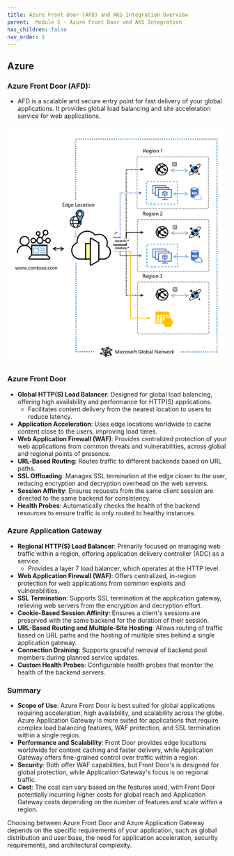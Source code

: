 ```yaml
---
title: Azure Front Door (AFD) and AKS Integration Overview
parent:  Module 5 - Azure Front Door and AKS Integration
has_children: false
nav_order: 1
---
```


## Azure 

### Azure Front Door (AFD): 
- AFD is a scalable and secure entry point for fast delivery of your global applications. It provides global load balancing and site acceleration service for web applications.

![AGIC architecure](../../assets/images/module5/front-door-visual-diagram.png)

### Azure Front Door

- **Global HTTP(S) Load Balancer**: Designed for global load balancing, offering high availability and performance for HTTP(S) applications.
  - Facilitates content delivery from the nearest location to users to reduce latency.
- **Application Acceleration**: Uses edge locations worldwide to cache content close to the users, improving load times.
- **Web Application Firewall (WAF)**: Provides centralized protection of your web applications from common threats and vulnerabilities, across global and regional points of presence.
- **URL-Based Routing**: Routes traffic to different backends based on URL paths.
- **SSL Offloading**: Manages SSL termination at the edge closer to the user, reducing encryption and decryption overhead on the web servers.
- **Session Affinity**: Ensures requests from the same client session are directed to the same backend for consistency.
- **Health Probes**: Automatically checks the health of the backend resources to ensure traffic is only routed to healthy instances.

### Azure Application Gateway

- **Regional HTTP(S) Load Balancer**: Primarily focused on managing web traffic within a region, offering application delivery controller (ADC) as a service.
  - Provides a layer 7 load balancer, which operates at the HTTP level.
- **Web Application Firewall (WAF)**: Offers centralized, in-region protection for web applications from common exploits and vulnerabilities.
- **SSL Termination**: Supports SSL termination at the application gateway, relieving web servers from the encryption and decryption effort.
- **Cookie-Based Session Affinity**: Ensures a client's sessions are preserved with the same backend for the duration of their session.
- **URL-Based Routing and Multiple-Site Hosting**: Allows routing of traffic based on URL paths and the hosting of multiple sites behind a single application gateway.
- **Connection Draining**: Supports graceful removal of backend pool members during planned service updates.
- **Custom Health Probes**: Configurable health probes that monitor the health of the backend servers.

### Summary

- **Scope of Use**: Azure Front Door is best suited for global applications requiring acceleration, high availability, and scalability across the globe. Azure Application Gateway is more suited for applications that require complex load balancing features, WAF protection, and SSL termination within a single region.
- **Performance and Scalability**: Front Door provides edge locations worldwide for content caching and faster delivery, while Application Gateway offers fine-grained control over traffic within a region.
- **Security**: Both offer WAF capabilities, but Front Door's is designed for global protection, while Application Gateway's focus is on regional traffic.
- **Cost**: The cost can vary based on the features used, with Front Door potentially incurring higher costs for global reach and Application Gateway costs depending on the number of features and scale within a region.

Choosing between Azure Front Door and Azure Application Gateway depends on the specific requirements of your application, such as global distribution and user base, the need for application acceleration, security requirements, and architectural complexity.

